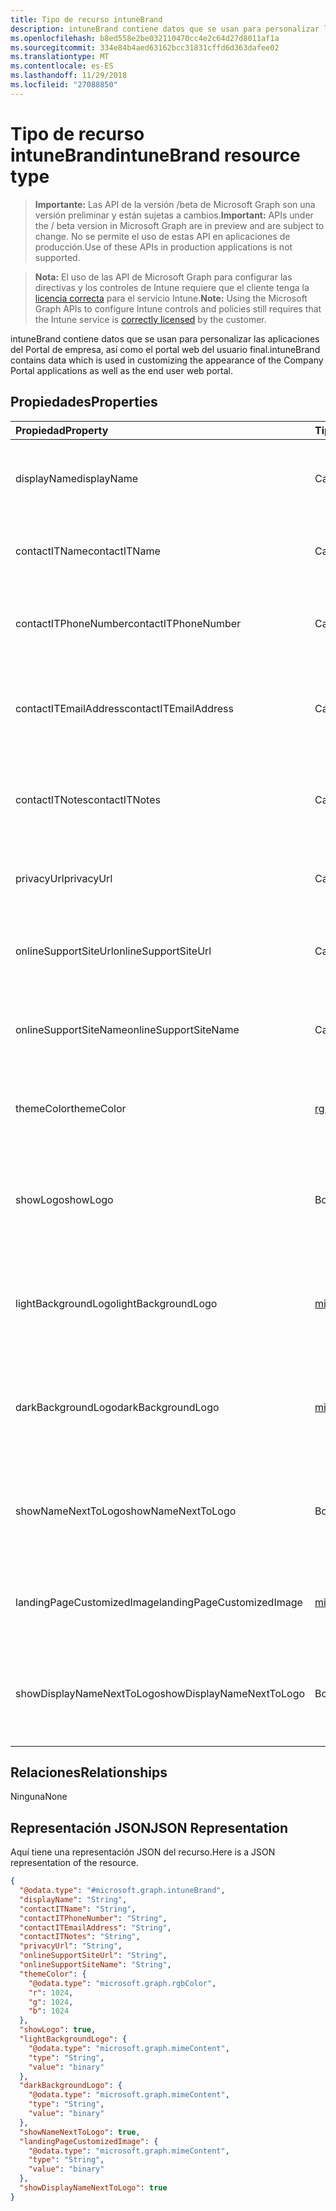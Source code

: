 ```yaml
---
title: Tipo de recurso intuneBrand
description: intuneBrand contiene datos que se usan para personalizar las aplicaciones del Portal de empresa, así como el portal web del usuario final.
ms.openlocfilehash: b8ed558e2be032110470cc4e2c64d27d8011af1a
ms.sourcegitcommit: 334e84b4aed63162bcc31831cffd6d363dafee02
ms.translationtype: MT
ms.contentlocale: es-ES
ms.lasthandoff: 11/29/2018
ms.locfileid: "27088850"
---
```

# <a name="intunebrand-resource-type"></a><span data-ttu-id="12459-103">Tipo de recurso intuneBrand</span><span class="sxs-lookup"><span data-stu-id="12459-103">intuneBrand resource type</span></span>

> <span data-ttu-id="12459-104">**Importante:** Las API de la versión /beta de Microsoft Graph son una versión preliminar y están sujetas a cambios.</span><span class="sxs-lookup"><span data-stu-id="12459-104">**Important:** APIs under the / beta version in Microsoft Graph are in preview and are subject to change.</span></span> <span data-ttu-id="12459-105">No se permite el uso de estas API en aplicaciones de producción.</span><span class="sxs-lookup"><span data-stu-id="12459-105">Use of these APIs in production applications is not supported.</span></span>

> <span data-ttu-id="12459-106">**Nota:** El uso de las API de Microsoft Graph para configurar las directivas y los controles de Intune requiere que el cliente tenga la [licencia correcta](https://go.microsoft.com/fwlink/?linkid=839381) para el servicio Intune.</span><span class="sxs-lookup"><span data-stu-id="12459-106">**Note:** Using the Microsoft Graph APIs to configure Intune controls and policies still requires that the Intune service is [correctly licensed](https://go.microsoft.com/fwlink/?linkid=839381) by the customer.</span></span>

<span data-ttu-id="12459-107">intuneBrand contiene datos que se usan para personalizar las aplicaciones del Portal de empresa, así como el portal web del usuario final.</span><span class="sxs-lookup"><span data-stu-id="12459-107">intuneBrand contains data which is used in customizing the appearance of the Company Portal applications as well as the end user web portal.</span></span>
## <a name="properties"></a><span data-ttu-id="12459-108">Propiedades</span><span class="sxs-lookup"><span data-stu-id="12459-108">Properties</span></span>
|<span data-ttu-id="12459-109">Propiedad</span><span class="sxs-lookup"><span data-stu-id="12459-109">Property</span></span>|<span data-ttu-id="12459-110">Tipo</span><span class="sxs-lookup"><span data-stu-id="12459-110">Type</span></span>|<span data-ttu-id="12459-111">Descripción</span><span class="sxs-lookup"><span data-stu-id="12459-111">Description</span></span>|
|:---|:---|:---|
|<span data-ttu-id="12459-112">displayName</span><span class="sxs-lookup"><span data-stu-id="12459-112">displayName</span></span>|<span data-ttu-id="12459-113">Cadena</span><span class="sxs-lookup"><span data-stu-id="12459-113">String</span></span>|<span data-ttu-id="12459-114">Nombre de la compañía u organización que se muestra a los usuarios finales.</span><span class="sxs-lookup"><span data-stu-id="12459-114">Company/organization name that is displayed to end users.</span></span>|
|<span data-ttu-id="12459-115">contactITName</span><span class="sxs-lookup"><span data-stu-id="12459-115">contactITName</span></span>|<span data-ttu-id="12459-116">Cadena</span><span class="sxs-lookup"><span data-stu-id="12459-116">String</span></span>|<span data-ttu-id="12459-117">Nombre de la persona u organización responsable del soporte técnico de TI.</span><span class="sxs-lookup"><span data-stu-id="12459-117">Name of the person/organization responsible for IT support.</span></span>|
|<span data-ttu-id="12459-118">contactITPhoneNumber</span><span class="sxs-lookup"><span data-stu-id="12459-118">contactITPhoneNumber</span></span>|<span data-ttu-id="12459-119">Cadena</span><span class="sxs-lookup"><span data-stu-id="12459-119">String</span></span>|<span data-ttu-id="12459-120">Número de teléfono de la persona u organización responsable del soporte técnico de TI.</span><span class="sxs-lookup"><span data-stu-id="12459-120">Phone number of the person/organization responsible for IT support.</span></span>|
|<span data-ttu-id="12459-121">contactITEmailAddress</span><span class="sxs-lookup"><span data-stu-id="12459-121">contactITEmailAddress</span></span>|<span data-ttu-id="12459-122">Cadena</span><span class="sxs-lookup"><span data-stu-id="12459-122">String</span></span>|<span data-ttu-id="12459-123">Dirección de correo electrónico de la persona u organización responsable del soporte técnico de TI.</span><span class="sxs-lookup"><span data-stu-id="12459-123">Email address of the person/organization responsible for IT support.</span></span>|
|<span data-ttu-id="12459-124">contactITNotes</span><span class="sxs-lookup"><span data-stu-id="12459-124">contactITNotes</span></span>|<span data-ttu-id="12459-125">Cadena</span><span class="sxs-lookup"><span data-stu-id="12459-125">String</span></span>|<span data-ttu-id="12459-126">Comentarios de texto con respecto a la persona u organización responsable del soporte técnico de TI.</span><span class="sxs-lookup"><span data-stu-id="12459-126">Text comments regarding the person/organization responsible for IT support.</span></span>|
|<span data-ttu-id="12459-127">privacyUrl</span><span class="sxs-lookup"><span data-stu-id="12459-127">privacyUrl</span></span>|<span data-ttu-id="12459-128">Cadena</span><span class="sxs-lookup"><span data-stu-id="12459-128">String</span></span>|<span data-ttu-id="12459-129">Dirección URL de la directiva de privacidad de la empresa u organización.</span><span class="sxs-lookup"><span data-stu-id="12459-129">URL to the company/organization’s privacy policy.</span></span>|
|<span data-ttu-id="12459-130">onlineSupportSiteUrl</span><span class="sxs-lookup"><span data-stu-id="12459-130">onlineSupportSiteUrl</span></span>|<span data-ttu-id="12459-131">Cadena</span><span class="sxs-lookup"><span data-stu-id="12459-131">String</span></span>|<span data-ttu-id="12459-132">Dirección URL del sitio del departamento de soporte técnico de la empresa u organización.</span><span class="sxs-lookup"><span data-stu-id="12459-132">URL to the company/organization’s IT helpdesk site.</span></span>|
|<span data-ttu-id="12459-133">onlineSupportSiteName</span><span class="sxs-lookup"><span data-stu-id="12459-133">onlineSupportSiteName</span></span>|<span data-ttu-id="12459-134">Cadena</span><span class="sxs-lookup"><span data-stu-id="12459-134">String</span></span>|<span data-ttu-id="12459-135">Nombre para mostrar del sitio del departamento de soporte técnico de la empresa u organización.</span><span class="sxs-lookup"><span data-stu-id="12459-135">Display name of the company/organization’s IT helpdesk site.</span></span>|
|<span data-ttu-id="12459-136">themeColor</span><span class="sxs-lookup"><span data-stu-id="12459-136">themeColor</span></span>|[<span data-ttu-id="12459-137">rgbColor</span><span class="sxs-lookup"><span data-stu-id="12459-137">rgbColor</span></span>](../resources/intune-shared-rgbcolor.md)|<span data-ttu-id="12459-138">Color de tema principal utilizado en el portal web y las aplicaciones del Portal de empresa.</span><span class="sxs-lookup"><span data-stu-id="12459-138">Primary theme color used in the Company Portal applications and web portal.</span></span>|
|<span data-ttu-id="12459-139">showLogo</span><span class="sxs-lookup"><span data-stu-id="12459-139">showLogo</span></span>|<span data-ttu-id="12459-140">Booleano</span><span class="sxs-lookup"><span data-stu-id="12459-140">Boolean</span></span>|<span data-ttu-id="12459-141">Booleano que indica si se muestran o no las imágenes de logotipo proporcionadas por el administrador.</span><span class="sxs-lookup"><span data-stu-id="12459-141">Boolean that represents whether the administrator-supplied logo images are shown or not shown.</span></span>|
|<span data-ttu-id="12459-142">lightBackgroundLogo</span><span class="sxs-lookup"><span data-stu-id="12459-142">lightBackgroundLogo</span></span>|[<span data-ttu-id="12459-143">mimeContent</span><span class="sxs-lookup"><span data-stu-id="12459-143">mimeContent</span></span>](../resources/intune-shared-mimecontent.md)|<span data-ttu-id="12459-144">Imagen de logotipo que se muestra en las aplicaciones del Portal de empresa con un fondo claro detrás del logotipo.</span><span class="sxs-lookup"><span data-stu-id="12459-144">Logo image displayed in Company Portal apps which have a light background behind the logo.</span></span>|
|<span data-ttu-id="12459-145">darkBackgroundLogo</span><span class="sxs-lookup"><span data-stu-id="12459-145">darkBackgroundLogo</span></span>|[<span data-ttu-id="12459-146">mimeContent</span><span class="sxs-lookup"><span data-stu-id="12459-146">mimeContent</span></span>](../resources/intune-shared-mimecontent.md)|<span data-ttu-id="12459-147">Imagen de logotipo que se muestra en las aplicaciones del Portal de empresa con un fondo oscuro detrás del logotipo.</span><span class="sxs-lookup"><span data-stu-id="12459-147">Logo image displayed in Company Portal apps which have a dark background behind the logo.</span></span>|
|<span data-ttu-id="12459-148">showNameNextToLogo</span><span class="sxs-lookup"><span data-stu-id="12459-148">showNameNextToLogo</span></span>|<span data-ttu-id="12459-149">Booleano</span><span class="sxs-lookup"><span data-stu-id="12459-149">Boolean</span></span>|<span data-ttu-id="12459-150">Booleano que indica si se muestra o no el nombre para mostrar proporcionado por el administrador.</span><span class="sxs-lookup"><span data-stu-id="12459-150">Boolean that represents whether the administrator-supplied display name will be shown next to the logo image.</span></span>|
|<span data-ttu-id="12459-151">landingPageCustomizedImage</span><span class="sxs-lookup"><span data-stu-id="12459-151">landingPageCustomizedImage</span></span>|[<span data-ttu-id="12459-152">mimeContent</span><span class="sxs-lookup"><span data-stu-id="12459-152">mimeContent</span></span>](../resources/intune-shared-mimecontent.md)|<span data-ttu-id="12459-153">Imagen personalizada que se muestra en la página de inicio de aplicación de Portal de empresa</span><span class="sxs-lookup"><span data-stu-id="12459-153">Customized image displayed in Compnay Portal app landing page</span></span>|
|<span data-ttu-id="12459-154">showDisplayNameNextToLogo</span><span class="sxs-lookup"><span data-stu-id="12459-154">showDisplayNameNextToLogo</span></span>|<span data-ttu-id="12459-155">Booleano</span><span class="sxs-lookup"><span data-stu-id="12459-155">Boolean</span></span>|<span data-ttu-id="12459-156">Booleano que indica si se muestra o no el nombre para mostrar proporcionado por el administrador.</span><span class="sxs-lookup"><span data-stu-id="12459-156">Boolean that represents whether the administrator-supplied display name will be shown next to the logo image.</span></span>|

## <a name="relationships"></a><span data-ttu-id="12459-157">Relaciones</span><span class="sxs-lookup"><span data-stu-id="12459-157">Relationships</span></span>
<span data-ttu-id="12459-158">Ninguna</span><span class="sxs-lookup"><span data-stu-id="12459-158">None</span></span>
## <a name="json-representation"></a><span data-ttu-id="12459-159">Representación JSON</span><span class="sxs-lookup"><span data-stu-id="12459-159">JSON Representation</span></span>
<span data-ttu-id="12459-160">Aquí tiene una representación JSON del recurso.</span><span class="sxs-lookup"><span data-stu-id="12459-160">Here is a JSON representation of the resource.</span></span>
<!-- {
  "blockType": "resource",
  "@odata.type": "microsoft.graph.intuneBrand"
}
-->
``` json
{
  "@odata.type": "#microsoft.graph.intuneBrand",
  "displayName": "String",
  "contactITName": "String",
  "contactITPhoneNumber": "String",
  "contactITEmailAddress": "String",
  "contactITNotes": "String",
  "privacyUrl": "String",
  "onlineSupportSiteUrl": "String",
  "onlineSupportSiteName": "String",
  "themeColor": {
    "@odata.type": "microsoft.graph.rgbColor",
    "r": 1024,
    "g": 1024,
    "b": 1024
  },
  "showLogo": true,
  "lightBackgroundLogo": {
    "@odata.type": "microsoft.graph.mimeContent",
    "type": "String",
    "value": "binary"
  },
  "darkBackgroundLogo": {
    "@odata.type": "microsoft.graph.mimeContent",
    "type": "String",
    "value": "binary"
  },
  "showNameNextToLogo": true,
  "landingPageCustomizedImage": {
    "@odata.type": "microsoft.graph.mimeContent",
    "type": "String",
    "value": "binary"
  },
  "showDisplayNameNextToLogo": true
}
```






